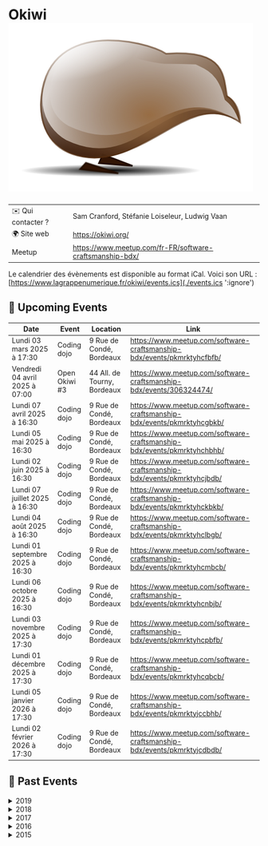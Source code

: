 # Okiwi ![Logo](./logo-okiwi.png ':size=100')

|                                |     |
| ------------------------------ | --- |
| ✉️ Qui contacter ?              | Sam Cranford, Stéfanie Loiseleur, Ludwig Vaan |
| 🌍 Site web                    | https://okiwi.org/ |
| Meetup | https://www.meetup.com/fr-FR/software-craftsmanship-bdx/ |

Le calendrier des évènements est disponible au format iCal.
Voici son URL : [https://www.lagrappenumerique.fr/okiwi/events.ics](./events.ics ':ignore')

<!-- EVENTS:START -->
## 📅 Upcoming Events

| Date | Event | Location | Link |
|------|--------|----------|------|
| Lundi 03 mars 2025 à 17:30 | Coding dojo | 9 Rue de Condé, Bordeaux | https://www.meetup.com/software-craftsmanship-bdx/events/pkmrktyhcfbfb/ |
| Vendredi 04 avril 2025 à 07:00 | Open Okiwi #3 | 44 All. de Tourny, Bordeaux | https://www.meetup.com/software-craftsmanship-bdx/events/306324474/ |
| Lundi 07 avril 2025 à 16:30 | Coding dojo | 9 Rue de Condé, Bordeaux | https://www.meetup.com/software-craftsmanship-bdx/events/pkmrktyhcgbkb/ |
| Lundi 05 mai 2025 à 16:30 | Coding dojo | 9 Rue de Condé, Bordeaux | https://www.meetup.com/software-craftsmanship-bdx/events/pkmrktyhchbhb/ |
| Lundi 02 juin 2025 à 16:30 | Coding dojo | 9 Rue de Condé, Bordeaux | https://www.meetup.com/software-craftsmanship-bdx/events/pkmrktyhcjbdb/ |
| Lundi 07 juillet 2025 à 16:30 | Coding dojo | 9 Rue de Condé, Bordeaux | https://www.meetup.com/software-craftsmanship-bdx/events/pkmrktyhckbkb/ |
| Lundi 04 août 2025 à 16:30 | Coding dojo | 9 Rue de Condé, Bordeaux | https://www.meetup.com/software-craftsmanship-bdx/events/pkmrktyhclbgb/ |
| Lundi 01 septembre 2025 à 16:30 | Coding dojo | 9 Rue de Condé, Bordeaux | https://www.meetup.com/software-craftsmanship-bdx/events/pkmrktyhcmbcb/ |
| Lundi 06 octobre 2025 à 16:30 | Coding dojo | 9 Rue de Condé, Bordeaux | https://www.meetup.com/software-craftsmanship-bdx/events/pkmrktyhcnbjb/ |
| Lundi 03 novembre 2025 à 17:30 | Coding dojo | 9 Rue de Condé, Bordeaux | https://www.meetup.com/software-craftsmanship-bdx/events/pkmrktyhcpbfb/ |
| Lundi 01 décembre 2025 à 17:30 | Coding dojo | 9 Rue de Condé, Bordeaux | https://www.meetup.com/software-craftsmanship-bdx/events/pkmrktyhcqbcb/ |
| Lundi 05 janvier 2026 à 17:30 | Coding dojo | 9 Rue de Condé, Bordeaux | https://www.meetup.com/software-craftsmanship-bdx/events/pkmrktyjccbhb/ |
| Lundi 02 février 2026 à 17:30 | Coding dojo | 9 Rue de Condé, Bordeaux | https://www.meetup.com/software-craftsmanship-bdx/events/pkmrktyjcdbdb/ |

## 📆 Past Events

<details>
<summary>2019</summary>

| Date | Event | Location | Link |
|------|--------|----------|------|
| Mardi 18 juin 2019 à 17:00 | Redonner du corps au métier avec la programmation fonctionnelle | 12 Rue des Faussets, Bordeaux | https://www.meetup.com/software-craftsmanship-bdx/events/262015342/ |
| Vendredi 14 juin 2019 à 15:00 | Geek Camp 2019 | Le Bourg, 47700 Ruffiac | https://www.meetup.com/software-craftsmanship-bdx/events/257215113/ |
| Lundi 03 juin 2019 à 16:30 | Coding dojo | 9 rue de Condé, Bordeaux | https://www.meetup.com/software-craftsmanship-bdx/events/gjnqmqyzjbfb/ |
| Mardi 28 mai 2019 à 17:00 | DDD stratégique, ou le minimum à savoir sur le sujet pour tout projet | 12 Rue des Faussets, Bordeaux | https://www.meetup.com/software-craftsmanship-bdx/events/260247917/ |
| Mardi 21 mai 2019 à 17:00 | Apéro Okiwi | 27 Rue Rode, Bordeaux | https://www.meetup.com/software-craftsmanship-bdx/events/261047020/ |
| Lundi 06 mai 2019 à 16:30 | Coding dojo | 9 rue de Condé, Bordeaux | https://www.meetup.com/software-craftsmanship-bdx/events/gjnqmqyzhbjb/ |
| Mardi 16 avril 2019 à 17:00 | Tu ne sais rien de la qualité logicielle, JonSnow, DSI à MarcheurBlancConsulting | 12 Rue des Faussets, Bordeaux | https://www.meetup.com/software-craftsmanship-bdx/events/260048427/ |
| Mardi 09 avril 2019 à 17:00 | Apéro Okiwi | 15 Rue Rode, 33000 Bordeaux, Bordeaux | https://www.meetup.com/software-craftsmanship-bdx/events/260247973/ |
| Lundi 01 avril 2019 à 16:30 | Coding dojo | 9 rue de Condé, Bordeaux | https://www.meetup.com/software-craftsmanship-bdx/events/gjnqmqyzgbcb/ |
| Mardi 19 mars 2019 à 18:00 | Software craftsmanship ? Back to basics | 12 Rue des Faussets, Bordeaux | https://www.meetup.com/software-craftsmanship-bdx/events/259185088/ |
| Lundi 04 mars 2019 à 17:30 | Coding dojo | 9 rue de Condé, Bordeaux | https://www.meetup.com/software-craftsmanship-bdx/events/gjnqmqyzfbgb/ |
| Mardi 26 février 2019 à 18:00 | Apéro Okiwi | 15 Rue Rode, 33000 Bordeaux, Bordeaux | https://www.meetup.com/software-craftsmanship-bdx/events/259091267/ |
| Mardi 19 février 2019 à 18:00 | Le Test-driven-development (TDD) dans une app Javascript et React | 12 Rue des Faussets, Bordeaux | https://www.meetup.com/software-craftsmanship-bdx/events/258667265/ |
| Mercredi 06 février 2019 à 18:00 | Réunion d’organisation Agile Tour Bordeaux 2019 | 9 rue de Condé, Bordeaux | https://www.meetup.com/software-craftsmanship-bdx/events/258697742/ |
| Lundi 04 février 2019 à 17:30 | Coding dojo | 9 rue de Condé, Bordeaux | https://www.meetup.com/software-craftsmanship-bdx/events/gjnqmqyzdbgb/ |
| Mercredi 30 janvier 2019 à 18:00 | Apéro Okiwi | 15 Rue Rode, 33000 Bordeaux, Bordeaux | https://www.meetup.com/software-craftsmanship-bdx/events/258363851/ |
| Lundi 07 janvier 2019 à 17:30 | Coding dojo | 9 rue de Condé, Bordeaux | https://www.meetup.com/software-craftsmanship-bdx/events/gjnqmqyzcbkb/ |
</details>

<details>
<summary>2018</summary>

| Date | Event | Location | Link |
|------|--------|----------|------|
| Jeudi 13 décembre 2018 à 17:00 | Apéro de Noël | 28 rue latour, 33300, Bordeaux | https://www.meetup.com/software-craftsmanship-bdx/events/257102692/ |
| Lundi 03 décembre 2018 à 17:30 | Coding dojo | 9 rue de Condé, Bordeaux | https://www.meetup.com/software-craftsmanship-bdx/events/xlgcjlyxqbfb/ |
| Lundi 19 novembre 2018 à 18:00 | Apéro Okiwi | 15 Rue Rode, 33000 Bordeaux, Bordeaux | https://www.meetup.com/software-craftsmanship-bdx/events/255575477/ |
| Samedi 17 novembre 2018 à 07:45 | Global Day of Code Retreat 2018 | 9 rue de Condé, Bordeaux | https://www.meetup.com/software-craftsmanship-bdx/events/255768579/ |
| Mercredi 07 novembre 2018 à 06:45 | Code & Coffee | 41 Rue du Château d'Eau, Bordeaux | https://www.meetup.com/software-craftsmanship-bdx/events/xlqsqmyxpbkb/ |
| Lundi 05 novembre 2018 à 17:30 | Coding dojo | 9 rue de Condé, Bordeaux | https://www.meetup.com/software-craftsmanship-bdx/events/xlgcjlyxpbhb/ |
| Mercredi 31 octobre 2018 à 06:45 | Code & Coffee | 41 Rue du Château d'Eau, Bordeaux | https://www.meetup.com/software-craftsmanship-bdx/events/xlqsqmyxnbpc/ |
| Mercredi 24 octobre 2018 à 05:45 | Code & Coffee | 41 Rue du Château d'Eau, Bordeaux | https://www.meetup.com/software-craftsmanship-bdx/events/xlqsqmyxnbgc/ |
| Mercredi 17 octobre 2018 à 05:45 | Code & Coffee | 41 Rue du Château d'Eau, Bordeaux | https://www.meetup.com/software-craftsmanship-bdx/events/xlqsqmyxnbwb/ |
| Lundi 15 octobre 2018 à 17:00 | Apéro Okiwi | 27 Rue Rode, Bordeaux | https://www.meetup.com/software-craftsmanship-bdx/events/255163082/ |
| Mercredi 10 octobre 2018 à 05:45 | Code & Coffee | 41 Rue du Château d'Eau, Bordeaux | https://www.meetup.com/software-craftsmanship-bdx/events/xlqsqmyxnbnb/ |
| Mercredi 03 octobre 2018 à 05:45 | Code & Coffee | 41 Rue du Château d'Eau, Bordeaux | https://www.meetup.com/software-craftsmanship-bdx/events/xlqsqmyxnbfb/ |
| Lundi 01 octobre 2018 à 16:30 | Coding dojo | 9 rue de Condé, Bordeaux | https://www.meetup.com/software-craftsmanship-bdx/events/xlgcjlyxnbcb/ |
| Mercredi 26 septembre 2018 à 05:45 | Code & Coffee | 41 Rue du Château d'Eau, Bordeaux | https://www.meetup.com/software-craftsmanship-bdx/events/xlqsqmyxmbjc/ |
| Mercredi 19 septembre 2018 à 05:45 | Code & Coffee | 41 Rue du Château d'Eau, Bordeaux | https://www.meetup.com/software-craftsmanship-bdx/events/xlqsqmyxmbzb/ |
| Vendredi 14 septembre 2018 à 15:00 | Geek Camp 2018 | Le Bourg, 47700 Ruffiac | https://www.meetup.com/software-craftsmanship-bdx/events/252589669/ |
| Mercredi 12 septembre 2018 à 05:45 | Code & Coffee | 41 Rue du Château d'Eau, Bordeaux | https://www.meetup.com/software-craftsmanship-bdx/events/xlqsqmyxmbqb/ |
| Mercredi 05 septembre 2018 à 05:45 | Code & Coffee | 41 Rue du Château d'Eau, Bordeaux | https://www.meetup.com/software-craftsmanship-bdx/events/xlqsqmyxmbhb/ |
| Lundi 03 septembre 2018 à 16:30 | Coding dojo | 9 rue de Condé, Bordeaux | https://www.meetup.com/software-craftsmanship-bdx/events/xlgcjlyxmbfb/ |
| Mercredi 29 août 2018 à 05:45 | Code & Coffee | 41 Rue du Château d'Eau, Bordeaux | https://www.meetup.com/software-craftsmanship-bdx/events/xlqsqmyxlbmc/ |
| Mercredi 22 août 2018 à 05:45 | Code & Coffee | 41 Rue du Château d'Eau, Bordeaux | https://www.meetup.com/software-craftsmanship-bdx/events/xlqsqmyxlbdc/ |
| Mercredi 15 août 2018 à 05:45 | Code & Coffee | 41 Rue du Château d'Eau, Bordeaux | https://www.meetup.com/software-craftsmanship-bdx/events/xlqsqmyxlbtb/ |
| Lundi 13 août 2018 à 17:00 | Apéro Okiwi | 27 Rue Rode, Bordeaux | https://www.meetup.com/software-craftsmanship-bdx/events/253091109/ |
| Mercredi 08 août 2018 à 05:45 | Code & Coffee | 41 Rue du Château d'Eau, Bordeaux | https://www.meetup.com/software-craftsmanship-bdx/events/xlqsqmyxlblb/ |
| Lundi 06 août 2018 à 16:30 | Coding dojo | 9 rue de Condé, Bordeaux | https://www.meetup.com/software-craftsmanship-bdx/events/xlgcjlyxlbjb/ |
| Mercredi 01 août 2018 à 05:45 | Code & Coffee | 41 Rue du Château d'Eau, Bordeaux | https://www.meetup.com/software-craftsmanship-bdx/events/xlqsqmyxlbcb/ |
| Mercredi 25 juillet 2018 à 05:45 | Code & Coffee | 41 Rue du Château d'Eau, Bordeaux | https://www.meetup.com/software-craftsmanship-bdx/events/xlqsqmyxkbhc/ |
| Mercredi 18 juillet 2018 à 05:45 | Code & Coffee | 41 Rue du Château d'Eau, Bordeaux | https://www.meetup.com/software-craftsmanship-bdx/events/xlqsqmyxkbxb/ |
| Lundi 16 juillet 2018 à 17:00 | Apéro Okiwi | 27 Rue Rode, Bordeaux | https://www.meetup.com/software-craftsmanship-bdx/events/252266260/ |
| Mercredi 11 juillet 2018 à 05:45 | Code & Coffee | 41 Rue du Château d'Eau, Bordeaux | https://www.meetup.com/software-craftsmanship-bdx/events/xlqsqmyxkbpb/ |
| Mercredi 04 juillet 2018 à 05:45 | Code & Coffee | 41 Rue du Château d'Eau, Bordeaux | https://www.meetup.com/software-craftsmanship-bdx/events/xlqsqmyxkbgb/ |
| Mercredi 27 juin 2018 à 05:45 | Code & Coffee | 41 Rue du Château d'Eau, Bordeaux | https://www.meetup.com/software-craftsmanship-bdx/events/xlqsqmyxjbkc/ |
| Mercredi 20 juin 2018 à 05:45 | Code & Coffee | 41 Rue du Château d'Eau, Bordeaux | https://www.meetup.com/software-craftsmanship-bdx/events/xlqsqmyxjbbc/ |
| Mercredi 13 juin 2018 à 05:45 | Code & Coffee | 41 Rue du Château d'Eau, Bordeaux | https://www.meetup.com/software-craftsmanship-bdx/events/xlqsqmyxjbrb/ |
| Mercredi 06 juin 2018 à 05:45 | Code & Coffee | 41 Rue du Château d'Eau, Bordeaux | https://www.meetup.com/software-craftsmanship-bdx/events/xlqsqmyxjbjb/ |
| Lundi 04 juin 2018 à 16:30 | Coding dojo | 9 rue de Condé, Bordeaux | https://www.meetup.com/software-craftsmanship-bdx/events/xlgcjlyxjbgb/ |
| Mercredi 30 mai 2018 à 05:45 | Code & Coffee | 41 Rue du Château d'Eau, Bordeaux | https://www.meetup.com/software-craftsmanship-bdx/events/xlqsqmyxhbnc/ |
| Mercredi 23 mai 2018 à 05:45 | Code & Coffee | 41 Rue du Château d'Eau, Bordeaux | https://www.meetup.com/software-craftsmanship-bdx/events/xlqsqmyxhbfc/ |
| Mercredi 16 mai 2018 à 05:45 | Code & Coffee | 41 Rue du Château d'Eau, Bordeaux | https://www.meetup.com/software-craftsmanship-bdx/events/xlqsqmyxhbvb/ |
| Mercredi 09 mai 2018 à 05:45 | Code & Coffee | 41 Rue du Château d'Eau, Bordeaux | https://www.meetup.com/software-craftsmanship-bdx/events/xlqsqmyxhbmb/ |
| Lundi 07 mai 2018 à 16:30 | Coding dojo | 9 rue de Condé, Bordeaux | https://www.meetup.com/software-craftsmanship-bdx/events/xlgcjlyxhbkb/ |
| Mercredi 02 mai 2018 à 05:45 | Code & Coffee | 41 Rue du Château d'Eau, Bordeaux | https://www.meetup.com/software-craftsmanship-bdx/events/xlqsqmyxhbdb/ |
| Mercredi 25 avril 2018 à 05:45 | Code & Coffee | 41 Rue du Château d'Eau, Bordeaux | https://www.meetup.com/software-craftsmanship-bdx/events/xlqsqmyxgbhc/ |
| Mercredi 18 avril 2018 à 05:45 | Code & Coffee | 41 Rue du Château d'Eau, Bordeaux | https://www.meetup.com/software-craftsmanship-bdx/events/xlqsqmyxgbxb/ |
| Jeudi 12 avril 2018 à 16:00 | AG Okiwi 2018 | 28 rue latour, 33300, Bordeaux | https://www.meetup.com/software-craftsmanship-bdx/events/249427405/ |
| Mercredi 11 avril 2018 à 05:45 | Code & Coffee | 18 rue Gratiolet, Bordeaux | https://www.meetup.com/software-craftsmanship-bdx/events/xlqsqmyxgbpb/ |
| Jeudi 05 avril 2018 à 17:00 | Préparation de l'Agile Tour Bordeaux 2018 | 9 rue de Condé, Bordeaux | https://www.meetup.com/software-craftsmanship-bdx/events/249005029/ |
| Mercredi 04 avril 2018 à 05:45 | Code & Coffee | 18 rue Gratiolet, Bordeaux | https://www.meetup.com/software-craftsmanship-bdx/events/xlqsqmyxgbgb/ |
| Lundi 02 avril 2018 à 16:30 | Coding dojo | 9 rue de Condé, Bordeaux | https://www.meetup.com/software-craftsmanship-bdx/events/xlgcjlyxgbdb/ |
| Mercredi 28 mars 2018 à 05:45 | Code & Coffee | 41 Rue du Château d'Eau, Bordeaux | https://www.meetup.com/software-craftsmanship-bdx/events/xlqsqmyxfblc/ |
| Mercredi 21 mars 2018 à 06:45 | Code & Coffee | 41 Rue du Château d'Eau, Bordeaux | https://www.meetup.com/software-craftsmanship-bdx/events/xlqsqmyxfbcc/ |
| Mercredi 14 mars 2018 à 06:45 | Code & Coffee | 41 Rue du Château d'Eau, Bordeaux | https://www.meetup.com/software-craftsmanship-bdx/events/xlqsqmyxfbsb/ |
| Jeudi 08 mars 2018 à 18:00 | Préparation de l'Agile Tour 2018 | 83 Quai Chartrons 33300 , Bordeaux | https://www.meetup.com/software-craftsmanship-bdx/events/247745695/ |
| Mercredi 07 mars 2018 à 06:45 | Code & Coffee | 41 Rue du Château d'Eau, Bordeaux | https://www.meetup.com/software-craftsmanship-bdx/events/xlqsqmyxfbkb/ |
| Lundi 05 mars 2018 à 17:30 | Coding dojo | 9 rue de Condé, Bordeaux | https://www.meetup.com/software-craftsmanship-bdx/events/xlgcjlyxfbhb/ |
| Mercredi 28 février 2018 à 06:45 | Code & Coffee | 41 Rue du Château d'Eau, Bordeaux | https://www.meetup.com/software-craftsmanship-bdx/events/xlqsqmyxdblc/ |
| Mercredi 21 février 2018 à 06:45 | Code & Coffee | 41 Rue du Château d'Eau, Bordeaux | https://www.meetup.com/software-craftsmanship-bdx/events/xlqsqmyxdbcc/ |
| Mercredi 14 février 2018 à 06:45 | Code & Coffee | 41 Rue du Château d'Eau, Bordeaux | https://www.meetup.com/software-craftsmanship-bdx/events/xlqsqmyxdbsb/ |
| Mercredi 07 février 2018 à 06:45 | Code & Coffee découverte F# | 41 Rue du Château d'Eau, Bordeaux | https://www.meetup.com/software-craftsmanship-bdx/events/xlqsqmyxdbkb/ |
| Lundi 05 février 2018 à 17:30 | Coding dojo | 9 rue de Condé, Bordeaux | https://www.meetup.com/software-craftsmanship-bdx/events/xlgcjlyxdbhb/ |
| Mercredi 31 janvier 2018 à 06:45 | Code & Coffee | 41 Rue du Château d'Eau, Bordeaux | https://www.meetup.com/software-craftsmanship-bdx/events/xlqsqmyxcbpc/ |
| Mercredi 24 janvier 2018 à 06:45 | Code & Coffee | 41 Rue du Château d'Eau, Bordeaux | https://www.meetup.com/software-craftsmanship-bdx/events/xlqsqmyxcbgc/ |
| Mercredi 17 janvier 2018 à 06:45 | Code & Coffee | 41 Rue du Château d'Eau, Bordeaux | https://www.meetup.com/software-craftsmanship-bdx/events/xlqsqmyxcbwb/ |
| Lundi 15 janvier 2018 à 18:00 | Totalement typé | 12 rue des Faussets, Bordeaux | https://www.meetup.com/software-craftsmanship-bdx/events/246776894/ |
| Mercredi 10 janvier 2018 à 06:45 | Code & Coffee | 41 Rue du Château d'Eau, Bordeaux | https://www.meetup.com/software-craftsmanship-bdx/events/xlqsqmyxcbnb/ |
| Mercredi 03 janvier 2018 à 06:45 | Code & Coffee | 41 Rue du Château d'Eau, Bordeaux | https://www.meetup.com/software-craftsmanship-bdx/events/xlqsqmyxcbfb/ |
</details>

<details>
<summary>2017</summary>

| Date | Event | Location | Link |
|------|--------|----------|------|
| Mercredi 27 décembre 2017 à 06:45 | Code & Coffee | 41 Rue du Château d'Eau, Bordeaux | https://www.meetup.com/software-craftsmanship-bdx/events/xlqsqmywqbkc/ |
| Mercredi 20 décembre 2017 à 06:45 | Code & Coffee | 41 Rue du Château d'Eau, Bordeaux | https://www.meetup.com/software-craftsmanship-bdx/events/xlqsqmywqbbc/ |
| Mercredi 13 décembre 2017 à 06:45 | Code & Coffee | 41 Rue du Château d'Eau, Bordeaux | https://www.meetup.com/software-craftsmanship-bdx/events/xlqsqmywqbrb/ |
| Mercredi 06 décembre 2017 à 06:45 | Code & Coffee | 41 Rue du Château d'Eau, Bordeaux | https://www.meetup.com/software-craftsmanship-bdx/events/xlqsqmywqbjb/ |
| Mercredi 29 novembre 2017 à 06:45 | Code & Coffee | 41 Rue du Château d'Eau, Bordeaux | https://www.meetup.com/software-craftsmanship-bdx/events/xlqsqmywpbmc/ |
| Mercredi 22 novembre 2017 à 06:45 | Code & Coffee | 41 Rue du Château d'Eau, Bordeaux | https://www.meetup.com/software-craftsmanship-bdx/events/xlqsqmywpbdc/ |
| Samedi 18 novembre 2017 à 07:45 | Global Day of Code Retreat 2017 | 9 rue de Condé, Bordeaux | https://www.meetup.com/software-craftsmanship-bdx/events/242467166/ |
| Jeudi 16 novembre 2017 à 17:00 | Find My CTO | 137 Rue Achard, Bordeaux | https://www.meetup.com/software-craftsmanship-bdx/events/244457868/ |
| Mercredi 15 novembre 2017 à 06:45 | Code & Coffee | 41 Rue du Château d'Eau, Bordeaux | https://www.meetup.com/software-craftsmanship-bdx/events/xlqsqmywpbtb/ |
| Mercredi 08 novembre 2017 à 06:45 | Code & Coffee | 41 Rue du Château d'Eau, Bordeaux | https://www.meetup.com/software-craftsmanship-bdx/events/xlqsqmywpblb/ |
| Mardi 07 novembre 2017 à 17:45 | Bug free, by design, par Johan Martinsson | 12 rue des Faussets, Bordeaux | https://www.meetup.com/software-craftsmanship-bdx/events/244680898/ |
| Lundi 06 novembre 2017 à 17:30 | Coding dojo | 9 rue de Condé, Bordeaux | https://www.meetup.com/software-craftsmanship-bdx/events/xlgcjlywpbjb/ |
| Mercredi 01 novembre 2017 à 06:45 | Code & Coffee | 41 Rue du Château d'Eau, Bordeaux | https://www.meetup.com/software-craftsmanship-bdx/events/xlqsqmywpbcb/ |
| Mercredi 25 octobre 2017 à 05:45 | Code & Coffee | 41 Rue du Château d'Eau, Bordeaux | https://www.meetup.com/software-craftsmanship-bdx/events/xlqsqmywnbhc/ |
| Mercredi 18 octobre 2017 à 05:45 | Code & Coffee | 41 Rue du Château d'Eau, Bordeaux | https://www.meetup.com/software-craftsmanship-bdx/events/xlqsqmywnbxb/ |
| Mercredi 11 octobre 2017 à 05:45 | Code & Coffee | 41 Rue du Château d'Eau, Bordeaux | https://www.meetup.com/software-craftsmanship-bdx/events/xlqsqmywnbpb/ |
| Mercredi 04 octobre 2017 à 05:45 | Code & Coffee | 41 Rue du Château d'Eau, Bordeaux | https://www.meetup.com/software-craftsmanship-bdx/events/xlqsqmywnbgb/ |
| Lundi 02 octobre 2017 à 16:30 | Coding dojo | 9 rue de Condé, Bordeaux | https://www.meetup.com/software-craftsmanship-bdx/events/xlgcjlywnbdb/ |
| Mercredi 27 septembre 2017 à 05:45 | Code & Coffee | 41 Rue du Château d'Eau, Bordeaux | https://www.meetup.com/software-craftsmanship-bdx/events/xlqsqmywmbkc/ |
| Jeudi 21 septembre 2017 à 17:00 | Retour d'XP et perspectives sur le développement de projets Open Source | 12 rue des Faussets, Bordeaux | https://www.meetup.com/software-craftsmanship-bdx/events/240001683/ |
| Mercredi 20 septembre 2017 à 05:45 | Code & Coffee | 41 Rue du Château d'Eau, Bordeaux | https://www.meetup.com/software-craftsmanship-bdx/events/xlqsqmywmbbc/ |
| Mercredi 13 septembre 2017 à 05:45 | Code & Coffee | 41 Rue du Château d'Eau, Bordeaux | https://www.meetup.com/software-craftsmanship-bdx/events/xlqsqmywmbrb/ |
| Vendredi 08 septembre 2017 à 15:00 | Geek Camp 2017 | Le Bourg, 47700 Ruffiac | https://www.meetup.com/software-craftsmanship-bdx/events/238953527/ |
| Mercredi 06 septembre 2017 à 05:45 | Code & Coffee | 41 Rue du Château d'Eau, Bordeaux | https://www.meetup.com/software-craftsmanship-bdx/events/xlqsqmywmbjb/ |
| Lundi 04 septembre 2017 à 17:00 | Security workshop | 9 rue de Condé, Bordeaux | https://www.meetup.com/software-craftsmanship-bdx/events/bnlcdnywmbgb/ |
| Mercredi 30 août 2017 à 05:45 | Code & Coffee | 41 Rue du Château d'Eau, Bordeaux | https://www.meetup.com/software-craftsmanship-bdx/events/xlqsqmywlbnc/ |
| Mercredi 23 août 2017 à 05:45 | Code & Coffee | 41 Rue du Château d'Eau, Bordeaux | https://www.meetup.com/software-craftsmanship-bdx/events/xlqsqmywlbfc/ |
| Lundi 21 août 2017 à 17:00 | Security workshop | 9 rue de Condé, Bordeaux | https://www.meetup.com/software-craftsmanship-bdx/events/bnlcdnywlbcc/ |
| Mercredi 16 août 2017 à 05:45 | Code & Coffee | 41 Rue du Château d'Eau, Bordeaux | https://www.meetup.com/software-craftsmanship-bdx/events/xlqsqmywlbvb/ |
| Mercredi 09 août 2017 à 05:45 | Code & Coffee | 41 Rue du Château d'Eau, Bordeaux | https://www.meetup.com/software-craftsmanship-bdx/events/xlqsqmywlbmb/ |
| Mercredi 02 août 2017 à 05:45 | Code & Coffee | 41 Rue du Château d'Eau, Bordeaux | https://www.meetup.com/software-craftsmanship-bdx/events/xlqsqmywlbdb/ |
| Jeudi 27 juillet 2017 à 16:45 | Types, Domain Driven Design en Javascript avec Node | 9 rue de Condé, Bordeaux | https://www.meetup.com/software-craftsmanship-bdx/events/241975276/ |
| Mercredi 26 juillet 2017 à 05:45 | Code & Coffee | 41 Rue du Château d'Eau, Bordeaux | https://www.meetup.com/software-craftsmanship-bdx/events/xlqsqmywkbjc/ |
| Lundi 24 juillet 2017 à 17:00 | Security workshop | 9 rue de Condé, Bordeaux | https://www.meetup.com/software-craftsmanship-bdx/events/bnlcdnywkbgc/ |
| Mercredi 19 juillet 2017 à 05:45 | Code & Coffee | 41 Rue du Château d'Eau, Bordeaux | https://www.meetup.com/software-craftsmanship-bdx/events/xlqsqmywkbzb/ |
| Mercredi 12 juillet 2017 à 05:45 | Code & Coffee | 41 Rue du Château d'Eau, Bordeaux | https://www.meetup.com/software-craftsmanship-bdx/events/xlqsqmywkbqb/ |
| Lundi 10 juillet 2017 à 17:00 | Security workshop | 9 rue de Condé, Bordeaux | https://www.meetup.com/software-craftsmanship-bdx/events/bnlcdnywkbnb/ |
| Mercredi 05 juillet 2017 à 05:45 | Code & Coffee | 41 Rue du Château d'Eau, Bordeaux | https://www.meetup.com/software-craftsmanship-bdx/events/xlqsqmywkbhb/ |
| Mercredi 28 juin 2017 à 05:45 | Code & Coffee | 41 Rue du Château d'Eau, Bordeaux | https://www.meetup.com/software-craftsmanship-bdx/events/xlqsqmywjblc/ |
| Lundi 26 juin 2017 à 16:45 | TDD & Event Sourcing dans la vraie vie | 12 rue des Faussets, Bordeaux | https://www.meetup.com/software-craftsmanship-bdx/events/239929002/ |
| Mercredi 21 juin 2017 à 05:45 | Code & Coffee | 41 Rue du Château d'Eau, Bordeaux | https://www.meetup.com/software-craftsmanship-bdx/events/xlqsqmywjbcc/ |
| Mercredi 14 juin 2017 à 05:45 | Code & Coffee | 41 Rue du Château d'Eau, Bordeaux | https://www.meetup.com/software-craftsmanship-bdx/events/xlqsqmywjbsb/ |
| Mardi 13 juin 2017 à 17:00 | Découverte du langage F# | 9 rue de Condé, Bordeaux | https://www.meetup.com/software-craftsmanship-bdx/events/240204501/ |
| Lundi 12 juin 2017 à 17:00 | Security workshop | 9 rue de Condé, Bordeaux | https://www.meetup.com/software-craftsmanship-bdx/events/bnlcdnywjbqb/ |
| Mercredi 07 juin 2017 à 05:45 | Code & Coffee | 41 Rue du Château d'Eau, Bordeaux | https://www.meetup.com/software-craftsmanship-bdx/events/xlqsqmywjbkb/ |
| Lundi 05 juin 2017 à 16:30 | Coding dojo | 9 rue de Condé, Bordeaux | https://www.meetup.com/software-craftsmanship-bdx/events/xlgcjlywjbhb/ |
| Mercredi 31 mai 2017 à 05:45 | Code & Coffee | 41 Rue du Château d'Eau, Bordeaux | https://www.meetup.com/software-craftsmanship-bdx/events/xlqsqmywhbpc/ |
| Lundi 29 mai 2017 à 17:00 | Security workshop | 9 rue de Condé, Bordeaux | https://www.meetup.com/software-craftsmanship-bdx/events/bnlcdnywhbmc/ |
| Mercredi 24 mai 2017 à 05:45 | Code & Coffee | 41 Rue du Château d'Eau, Bordeaux | https://www.meetup.com/software-craftsmanship-bdx/events/xlqsqmywhbgc/ |
| Mardi 23 mai 2017 à 16:45 | CQRS, Fonctionnel, Event Sourcing & Domain Driven Design | 12 rue des Faussets, Bordeaux | https://www.meetup.com/software-craftsmanship-bdx/events/239156476/ |
| Mercredi 17 mai 2017 à 05:45 | Code & Coffee | 41 Rue du Château d'Eau, Bordeaux | https://www.meetup.com/software-craftsmanship-bdx/events/xlqsqmywhbwb/ |
| Mercredi 10 mai 2017 à 05:45 | Code & Coffee | 41 Rue du Château d'Eau, Bordeaux | https://www.meetup.com/software-craftsmanship-bdx/events/xlqsqmywhbnb/ |
| Mercredi 03 mai 2017 à 05:45 | Code & Coffee | 41 Rue du Château d'Eau, Bordeaux | https://www.meetup.com/software-craftsmanship-bdx/events/xlqsqmywhbfb/ |
| Mardi 02 mai 2017 à 16:30 | Coding dojo | 9 rue de Condé, Bordeaux | https://www.meetup.com/software-craftsmanship-bdx/events/xlgcjlywgbnb/ |
| Mardi 02 mai 2017 à 16:30 | Coding dojo | 9 rue de Condé, Bordeaux | https://www.meetup.com/software-craftsmanship-bdx/events/xlgcjlywhbcb/ |
| Mercredi 26 avril 2017 à 05:45 | Code & Coffee | 41 Rue du Château d'Eau, Bordeaux | https://www.meetup.com/software-craftsmanship-bdx/events/xlqsqmywgbjc/ |
| Mercredi 19 avril 2017 à 16:00 | Find My CTO | 137 Rue Achard, Bordeaux | https://www.meetup.com/software-craftsmanship-bdx/events/239126813/ |
| Mercredi 19 avril 2017 à 05:45 | Code & Coffee | 41 Rue du Château d'Eau, Bordeaux | https://www.meetup.com/software-craftsmanship-bdx/events/xlqsqmywgbzb/ |
| Mercredi 12 avril 2017 à 05:45 | Code & Coffee | 41 Rue du Château d'Eau, Bordeaux | https://www.meetup.com/software-craftsmanship-bdx/events/xlqsqmywgbqb/ |
| Lundi 10 avril 2017 à 17:30 | Soirée DDD et plus avec Cyrille Martraire | 9 rue de Condé, Bordeaux | https://www.meetup.com/software-craftsmanship-bdx/events/239009815/ |
| Mercredi 05 avril 2017 à 05:45 | Code & Coffee | 41 Rue du Château d'Eau, Bordeaux | https://www.meetup.com/software-craftsmanship-bdx/events/xlqsqmywgbhb/ |
| Mardi 04 avril 2017 à 17:30 | AG Okiwi | 9 rue de Condé, Bordeaux | https://www.meetup.com/software-craftsmanship-bdx/events/238927888/ |
| Mercredi 29 mars 2017 à 05:45 | Code & Coffee | 6 Bis Cours du 30 Juillet, Bordeaux | https://www.meetup.com/software-craftsmanship-bdx/events/xlqsqmywfbmc/ |
| Lundi 27 mars 2017 à 16:30 | Coding dojo | 9 rue de Condé, Bordeaux | https://www.meetup.com/software-craftsmanship-bdx/events/mrmfklywfbkc/ |
| Mercredi 22 mars 2017 à 06:45 | Code & Coffee | 6 Bis Cours du 30 Juillet, Bordeaux | https://www.meetup.com/software-craftsmanship-bdx/events/xlqsqmywfbdc/ |
| Mercredi 15 mars 2017 à 18:00 | Réunion organisation Agile Tour 2017 #2 | 9 rue de Condé, Bordeaux | https://www.meetup.com/software-craftsmanship-bdx/events/238078747/ |
| Mercredi 15 mars 2017 à 06:45 | Code & Coffee | 6 Bis Cours du 30 Juillet, Bordeaux | https://www.meetup.com/software-craftsmanship-bdx/events/xlqsqmywfbtb/ |
| Lundi 13 mars 2017 à 17:30 | Coding dojo | 9 rue de Condé, Bordeaux | https://www.meetup.com/software-craftsmanship-bdx/events/xlgcjlywfbrb/ |
| Mercredi 08 mars 2017 à 06:45 | Code & Coffee | 6 Bis Cours du 30 Juillet, Bordeaux | https://www.meetup.com/software-craftsmanship-bdx/events/xlqsqmywfblb/ |
| Mercredi 01 mars 2017 à 06:45 | Code & Coffee | 6 Bis Cours du 30 Juillet, Bordeaux | https://www.meetup.com/software-craftsmanship-bdx/events/xlqsqmywfbcb/ |
| Lundi 27 février 2017 à 17:30 | Coding dojo | 9 rue de Condé, Bordeaux | https://www.meetup.com/software-craftsmanship-bdx/events/mrmfklywdbkc/ |
| Mercredi 22 février 2017 à 06:45 | Code & Coffee | Cours Víctor Hugo, Bordeaux | https://www.meetup.com/software-craftsmanship-bdx/events/237680074/ |
| Jeudi 16 février 2017 à 18:00 | Kick-off Agile Tour 2017 | 83 Quai Chartrons 33300 , Bordeaux | https://www.meetup.com/software-craftsmanship-bdx/events/237520474/ |
| Lundi 13 février 2017 à 17:30 | Coding dojo | 9 rue de Condé, Bordeaux | https://www.meetup.com/software-craftsmanship-bdx/events/xlgcjlywdbrb/ |
| Lundi 23 janvier 2017 à 17:30 | Coding dojo | 9 rue de Condé, Bordeaux | https://www.meetup.com/software-craftsmanship-bdx/events/mrmfklywcbfc/ |
| Lundi 09 janvier 2017 à 17:30 | Coding dojo | 9 rue de Condé, Bordeaux | https://www.meetup.com/software-craftsmanship-bdx/events/xlgcjlywcbmb/ |
</details>

<details>
<summary>2016</summary>

| Date | Event | Location | Link |
|------|--------|----------|------|
| Lundi 26 décembre 2016 à 17:30 | Coding dojo | 9 rue de Condé, Bordeaux | https://www.meetup.com/software-craftsmanship-bdx/events/mrmfklyvqbjc/ |
| Lundi 12 décembre 2016 à 17:30 | Coding dojo | 9 rue de Condé, Bordeaux | https://www.meetup.com/software-craftsmanship-bdx/events/xlgcjlyvqbqb/ |
| Lundi 28 novembre 2016 à 17:30 | Coding dojo | 9 rue de Condé, Bordeaux | https://www.meetup.com/software-craftsmanship-bdx/events/mrmfklyvpblc/ |
| Lundi 14 novembre 2016 à 17:30 | Coding dojo | 9 rue de Condé, Bordeaux | https://www.meetup.com/software-craftsmanship-bdx/events/xlgcjlyvpbsb/ |
| Lundi 24 octobre 2016 à 16:30 | Coding dojo | 9 rue de Condé, Bordeaux | https://www.meetup.com/software-craftsmanship-bdx/events/mrmfklyvnbgc/ |
| Samedi 22 octobre 2016 à 06:45 | Global Day of Code Retreat 2016 | 9 rue de Condé, Bordeaux | https://www.meetup.com/software-craftsmanship-bdx/events/232841559/ |
| Lundi 26 septembre 2016 à 16:30 | Coding dojo | 9 rue de Condé, Bordeaux | https://www.meetup.com/software-craftsmanship-bdx/events/mrmfklyvmbjc/ |
| Vendredi 09 septembre 2016 à 15:00 | Geek Camp 2016 | Le Bourg, 47700 Ruffiac | https://www.meetup.com/software-craftsmanship-bdx/events/230739321/ |
| Lundi 22 août 2016 à 16:30 | Coding dojo | 9 rue de Condé, Bordeaux | https://www.meetup.com/software-craftsmanship-bdx/events/mrmfklyvlbdc/ |
| Lundi 08 août 2016 à 16:30 | Coding dojo | 9 rue de Condé, Bordeaux | https://www.meetup.com/software-craftsmanship-bdx/events/xlgcjlyvlblb/ |
| Lundi 25 juillet 2016 à 16:30 | Coding dojo | 9 rue de Condé, Bordeaux | https://www.meetup.com/software-craftsmanship-bdx/events/mrmfklyvkbhc/ |
| Lundi 11 juillet 2016 à 16:30 | Coding dojo | 9 rue de Condé, Bordeaux | https://www.meetup.com/software-craftsmanship-bdx/events/xlgcjlyvkbpb/ |
| Lundi 27 juin 2016 à 16:30 | Coding dojo | 9 rue de Condé, Bordeaux | https://www.meetup.com/software-craftsmanship-bdx/events/mrmfklyvjbkc/ |
| Lundi 13 juin 2016 à 16:30 | Coding dojo | 9 rue de Condé, Bordeaux | https://www.meetup.com/software-craftsmanship-bdx/events/xlgcjlyvjbrb/ |
| Lundi 23 mai 2016 à 16:30 | Coding dojo | 9 rue de Condé, Bordeaux | https://www.meetup.com/software-craftsmanship-bdx/events/mrmfklyvhbfc/ |
| Lundi 09 mai 2016 à 18:30 | Assemblée Générale d'Okiwi | 9 rue de Condé, Bordeaux | https://www.meetup.com/software-craftsmanship-bdx/events/230739296/ |
| Lundi 09 mai 2016 à 16:30 | Coding dojo | 9 rue de Condé, Bordeaux | https://www.meetup.com/software-craftsmanship-bdx/events/xlgcjlyvhbmb/ |
| Lundi 25 avril 2016 à 16:30 | Coding dojo | 9 rue de Condé, Bordeaux | https://www.meetup.com/software-craftsmanship-bdx/events/mrmfklyvgbhc/ |
| Lundi 11 avril 2016 à 16:30 | Coding dojo | 9 rue de Condé, Bordeaux | https://www.meetup.com/software-craftsmanship-bdx/events/xlgcjlyvgbpb/ |
| Lundi 28 mars 2016 à 16:30 | Coding dojo | 9 rue de Condé, Bordeaux | https://www.meetup.com/software-craftsmanship-bdx/events/mrmfklyvfblc/ |
| Lundi 14 mars 2016 à 17:30 | Coding dojo | 9 rue de Condé, Bordeaux | https://www.meetup.com/software-craftsmanship-bdx/events/xlgcjlyvfbsb/ |
| Lundi 22 février 2016 à 17:30 | Coding dojo | 9 rue de Condé, Bordeaux | https://www.meetup.com/software-craftsmanship-bdx/events/mrmfklyvdbdc/ |
| Lundi 08 février 2016 à 17:30 | Coding dojo | 9 rue de Condé, Bordeaux | https://www.meetup.com/software-craftsmanship-bdx/events/xlgcjlyvdblb/ |
| Mardi 02 février 2016 à 20:30 | Late Coding Dojo | 9 rue de Condé, Bordeaux | https://www.meetup.com/software-craftsmanship-bdx/events/228422928/ |
| Lundi 25 janvier 2016 à 17:30 | Coding dojo | 9 rue de Condé, Bordeaux | https://www.meetup.com/software-craftsmanship-bdx/events/mrmfklyvcbhc/ |
| Lundi 11 janvier 2016 à 17:30 | Coding dojo | 9 rue de Condé, Bordeaux | https://www.meetup.com/software-craftsmanship-bdx/events/xlgcjlyvcbpb/ |
</details>

<details>
<summary>2015</summary>

| Date | Event | Location | Link |
|------|--------|----------|------|
| Lundi 28 décembre 2015 à 17:30 | Coding dojo | 9 rue de Condé, Bordeaux | https://www.meetup.com/software-craftsmanship-bdx/events/mrmfklytqblc/ |
| Lundi 14 décembre 2015 à 17:30 | Coding dojo | 9 rue de Condé, Bordeaux | https://www.meetup.com/software-craftsmanship-bdx/events/xlgcjlytqbsb/ |
| Lundi 23 novembre 2015 à 17:30 | Coding dojo | 9 rue de Condé, Bordeaux | https://www.meetup.com/software-craftsmanship-bdx/events/mrmfklytpbfc/ |
| Lundi 09 novembre 2015 à 17:30 | Coding dojo | 9 rue de Condé, Bordeaux | https://www.meetup.com/software-craftsmanship-bdx/events/xlgcjlytpbmb/ |
| Lundi 26 octobre 2015 à 17:30 | Coding dojo | 9 rue de Condé, Bordeaux | https://www.meetup.com/software-craftsmanship-bdx/events/mrmfklytnbjc/ |
| Lundi 12 octobre 2015 à 16:30 | Coding dojo | 9 rue de Condé, Bordeaux | https://www.meetup.com/software-craftsmanship-bdx/events/xlgcjlytnbqb/ |
| Lundi 28 septembre 2015 à 16:30 | Coding dojo | 9 rue de Condé, Bordeaux | https://www.meetup.com/software-craftsmanship-bdx/events/mrmfklytmblc/ |
| Mercredi 23 septembre 2015 à 11:45 | Programmation fonctionnelle, retours d'expériences, Elastic Search & Docker | 12 rue des Faussets, Bordeaux | https://www.meetup.com/software-craftsmanship-bdx/events/225554945/ |
| Mardi 22 septembre 2015 à 23:45 | Programmation fonctionnelle, retours d'expériences, Elastic Search & Docker | 12 rue des Faussets, Bordeaux | https://www.meetup.com/software-craftsmanship-bdx/events/224989229/ |
| Vendredi 18 septembre 2015 à 17:00 | Geek Camp Week End | Le Bourg, 47700 Ruffiac | https://www.meetup.com/software-craftsmanship-bdx/events/224762015/ |
| Lundi 14 septembre 2015 à 16:30 | Coding dojo | 9 rue de Condé, Bordeaux | https://www.meetup.com/software-craftsmanship-bdx/events/xlgcjlytmbsb/ |
| Lundi 24 août 2015 à 16:30 | Coding dojo | 9 rue de Condé, Bordeaux | https://www.meetup.com/software-craftsmanship-bdx/events/mrmfklytlbgc/ |
| Lundi 10 août 2015 à 16:30 | Coding dojo | 9 rue de Condé, Bordeaux | https://www.meetup.com/software-craftsmanship-bdx/events/xlgcjlytlbnb/ |
| Lundi 27 juillet 2015 à 16:30 | Coding dojo | 9 rue de Condé, Bordeaux | https://www.meetup.com/software-craftsmanship-bdx/events/ctvmjlytkbkc/ |
| Lundi 13 juillet 2015 à 16:30 | Coding dojo | 9 rue de Condé, Bordeaux | https://www.meetup.com/software-craftsmanship-bdx/events/xlgcjlytkbrb/ |
</details>
<!-- EVENTS:END -->